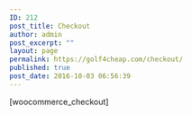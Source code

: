 ```yaml
---
ID: 212
post_title: Checkout
author: admin
post_excerpt: ""
layout: page
permalink: https://golf4cheap.com/checkout/
published: true
post_date: 2016-10-03 06:56:39
---
```

[woocommerce_checkout]